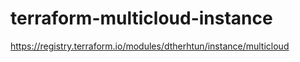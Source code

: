 # terraform-multicloud-instance

https://registry.terraform.io/modules/dtherhtun/instance/multicloud
